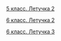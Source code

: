 
[5 класс. Летучка 2](https://docs.google.com/forms/d/e/1FAIpQLSfzfbjZiviMOPUGFBO8Y9Fo5hM1pAXB3342TltHGnTA9lRHGw/viewform)


[6 класс. Летучка 2](https://docs.google.com/forms/d/e/1FAIpQLSeCY1PD1keS2T--rNj3ScSu_8R6y1oPiXQQ0uxB1hZgQHhccg/viewform)

[6 класс. Летучка 3](https://docs.google.com/forms/d/e/1FAIpQLSfQ6gwflxzrwTSdpVso6WywT5XrMq0zy5VWUoPq6j6wJPNlRA/viewform)
